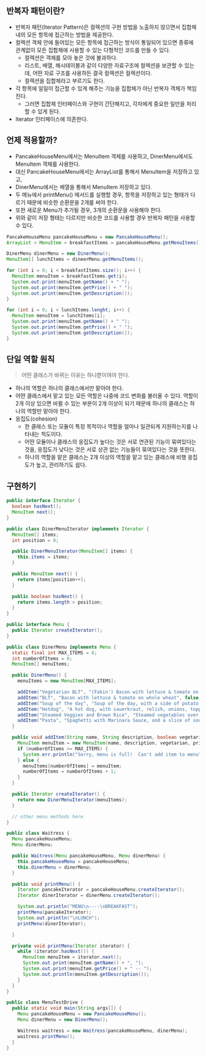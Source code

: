 ## 반복자 패턴이란?

- 반복자 패턴(Iterator Pattern)은 컬렉션의 구현 방법을 노출하지 않으면서 집합체 내의 모든 항목에 접근하는 방법을 제공한다.
- 컬렉션 객체 안에 들어있는 모든 항목에 접근하는 방식이 통일되어 있으면 종류에 관계없이 모든 집합체에 사용할 수 있는 다형적인 코드를 만들 수 있다.
  - 컬렉션은 객체를 모아 놓은 것에 불과하다.
  - 리스트, 배열, 해시테이블과 같이 다양한 자료구조에 컬렉션을 보관할 수 있는데, 어떤 자료 구조를 사용하든 결국 컬렉션은 컬렉션이다.
  - 컬렉션을 집합체라고 부르기도 한다.
- 각 항목에 일일이 접근할 수 있게 해주는 기능을 집합체가 아닌 반복자 객체가 책임진다.
  - 그러면 집합체 인터페이스와 구현이 간단해지고, 각자에게 중요한 일만을 처리할 수 있게 된다.
- Iterator 인터페이스에 의존한다.

## 언제 적용할까?

- PancakeHouseMenu에서는 MenuItem 객체를 사용하고, DinerMenu에서도 MenuItem 객체를 사용한다.
- 대신 PancakeHouseMenu에서는 ArrayList를 통해서 MenuItem을 저장하고 있고,
- DinerMenu에서는 배열을 통해서 MenuItem 저장하고 있다.
- 두 메뉴에서 printMenu() 메서드를 실행할 경우, 항목을 저장하고 있는 형태가 다르기 때문에 비슷한 순환문을 2개를 써야 한다.
- 또한 새로운 Menu가 추가될 경우, 3개의 순환문을 사용해야 한다.
- 위와 같이 저장 형태는 다르지만 비슷한 코드를 사용할 경우 반복자 패턴을 사용할 수 있다.

```java
PancakeHouseMenu pancakeHouseMenu = new PancakeHouseMenu();
ArrayList < MenuItem > breakfastItems = pancakeHouseMenu.getMenuItems();

DinerMenu dinerMenu = new DinerMenu();
MenuItem[] lunchItems = dineerMenu.getMenuItems();
```

```java
for (int i = 0; i < breakfastItems.size(); i++) {
  MenuItem menuItem = breakfastItems.get(i);
  System.out.print(menuItem.getName() + " ");
  System.out.print(menuItem.getPrice() + " ");
  System.out.print(menuItem.getDescription());
}

for (int i = 0; i < lunchItems.lenght; i++) {
  MenuItem menuItem = lunchItems[i];
  System.out.print(menuItem.getName() + " ");
  System.out.print(menuItem.getPrice() + " ");
  System.out.print(menuItem.getDescription());
}
```

## 단일 역할 원칙

> 어떤 클래스가 바뀌는 이유는 하나뿐이여야 한다.

- 하나의 역할은 하나의 클래스에서만 맡아야 한다.
- 어떤 클래스에서 맡고 있는 모든 역할은 나중에 코드 변화를 불러올 수 있다. 역할이 2개 이상 있으면 바뀔 수 있는 부분이 2개 이상이 되기 때문에 하나의 클래스는 하나의 역할만 맡아야 한다.
- 응집도(cohesion)
  - 한 클래스 또는 모듈이 특정 목적이나 역할을 얼마나 일관되게 지원하는지를 나타내는 척도이다.
  - 어떤 모듈이나 클래스의 응집도가 높다는 것은 서로 연관된 기능이 묶여있다는 것을, 응집도가 낮다는 것은 서로 상관 없는 기능들이 묶여있다는 것을 뜻한다.
  - 하나의 역할을 맡은 클래스는 2개 이상의 역할을 맡고 있는 클래스에 비행 응집도가 높고, 관리하기도 쉽다.

## 구현하기

```java
public interface Iterator {
  boolean hasNext();
  MenuItem next();
}
```

```java
public class DinerMenuIterator implements Iterator {
  MenuItem[] items;
  int position = 0;

  public DinerMenuIterator(MenuItem[] items) {
    this.items = items;
  }

  public MenuItem next() {
    return items[position++];
  }

  public boolean hasNext() {
    return items.length > position;
  }
}
```

```java
public interface Menu {
  public Iterator createIterator();
}
```

```java
public class DinerMenu implements Menu {
  static final int MAX_ITEMS = 6;
  int numberOfItems = 0;
  MenuItem[] menuItems;

  public DinerMenu() {
    menuItems = new MenuItem[MAX_ITEMS];

    addItem("Vegetarian BLT", "(Fakin') Bacon with lettuce & tomato on whole wheat", true, 2.99);
    addItem("BLT", "Bacon with lettuce & tomato on whole wheat", false, 2.99);
    addItem("Soup of the day", "Soup of the day, with a side of potato salad", false, 3.29);
    addItem("Hotdog", "A hot dog, with sauerkraut, relish, onions, topped with cheese", false, 3.05);
    addItem("Steamed Veggies and Brown Rice", "Steamed vegetables over brown rice", true, 3.99);
    addItem("Pasta", "Spaghetti with Marinara Sauce, and a slice of sourdough bread", true, 3.89);
  }

  public void addItem(String name, String description, boolean vegetarian, double price) {
    MenuItem menuItem = new MenuItem(name, description, vegetarian, price);
    if (numberOfItems >= MAX_ITEMS) {
      System.err.println("Sorry, menu is full!  Can't add item to menu");
    } else {
      menuItems[numberOfItems] = menuItem;
      numberOfItems = numberOfItems + 1;
    }
  }

  public Iterator createIterator() {
    return new DinerMenuIterator(menuItems);
  }

  // other menu methods here
}
```

```java
public class Waitress {
  Menu pancakeHouseMenu;
  Menu dinerMenu;

  public Waitress(Menu pancakeHouseMenu, Menu dinerMenu) {
    this.pancakeHouseMenu = pancakeHouseMenu;
    this.dinerMenu = dinerMenu;
  }

  public void printMenu() {
    Iterator pancakeIterator = pancakeHouseMenu.createIterator();
    Iterator dinerIterator = dinerMenu.createIterator();

    System.out.println("MENU\n----\nBREAKFAST");
    printMenu(pancakeIterator);
    System.out.println("\nLUNCH");
    printMenu(dinerIterator);

  }

  private void printMenu(Iterator iterator) {
    while (iterator.hasNext()) {
      MenuItem menuItem = iterator.next();
      System.out.print(menuItem.getName() + ", ");
      System.out.print(menuItem.getPrice() + " -- ");
      System.out.println(menuItem.getDescription());
    }
  }
}
```

```java
public class MenuTestDrive {
  public static void main(String args[]) {
    Menu pancakeHouseMenu = new PancakeHouseMenu();
    Menu dinerMenu = new DinerMenu();

    Waitress waitress = new Waitress(pancakeHouseMenu, dinerMenu);
    waitress.printMenu();
  }
}
```
